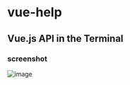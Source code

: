 # vue-help
## Vue.js API in the Terminal

### screenshot
![image](https://github.com/p-adams/vue-help/blob/master/assets/screen-shot.png)